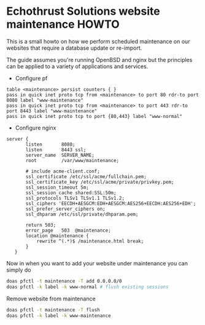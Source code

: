 # Echothrust Solutions website maintenance HOWTO

This is a small howto on how we perform scheduled maintenance on our websites that require a database update or re-import.

The guide assumes you're running OpenBSD and nginx but the principles can be applied to a variety of applications and services.

* Configure pf
```
table <maintenance> persist counters { }
pass in quick inet proto tcp from <maintenance> to port 80 rdr-to port 8080 label "www-maintenance"
pass in quick inet proto tcp from <maintenance> to port 443 rdr-to port 8443 label "www-maintenance"
pass in quick inet proto tcp to port {80,443} label "www-normal"
```
* Configure nginx
 ```
 server {
        listen       8080;
        listen       8443 ssl;
        server_name  SERVER_NAME;
        root         /var/www/maintenance;

        # include acme-client.conf;
        ssl_certificate /etc/ssl/acme/fullchain.pem;
        ssl_certificate_key /etc/ssl/acme/private/privkey.pem;
        ssl_session_timeout 5m;
        ssl_session_cache shared:SSL:50m;
        ssl_protocols TLSv1 TLSv1.1 TLSv1.2;
        ssl_ciphers 'EECDH+AESGCM:EDH+AESGCM:AES256+EECDH:AES256+EDH';
        ssl_prefer_server_ciphers on;
        ssl_dhparam /etc/ssl/private/dhparam.pem;

        return 503;
        error_page   503  @maintenance;
        location @maintenance {
            rewrite ^(.*)$ /maintenance.html break;
        }
    }
```

Now in when you want to add your website under maintenance you can simply do
```sh
doas pfctl -t maintenance -T add 0.0.0.0/0
doas pfctl -k label -k www-normal # flush existing sessions
```

Remove website from maintenance
```sh
doas pfctl -t maintenance -T flush
doas pfctl -k label -k www-maintenance
```
